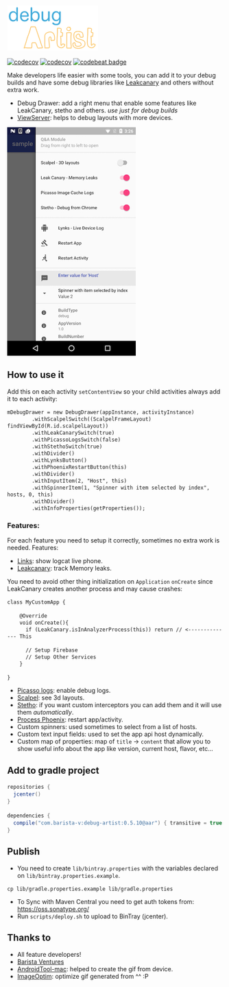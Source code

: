 ![](img/logo.png)

[![codecov](https://codecov.io/gh/BaristaVentures/debug-artist/branch/master/graph/badge.svg)](https://codecov.io/gh/BaristaVentures/debug-artist)
[![codecov](https://codecov.io/gh/BaristaVentures/debug-artist/branch/develop/graph/badge.svg)](https://codecov.io/gh/BaristaVentures/debug-artist)
[![codebeat badge](https://codebeat.co/badges/17e3bfd1-d2d2-4240-94f0-480da37d32d6)](https://codebeat.co/projects/github-com-baristaventures-debug-artist)

Make developers life easier with some tools, you can add it to your debug builds and have some debug
libraries like [Leakcanary](https://github.com/square/leakcanary) and others without extra work.

- Debug Drawer: add a right menu that enable some features like LeakCanary, stetho and others. *use just for debug builds*
- [ViewServer](https://github.com/romainguy/ViewServer): helps to debug layouts with more devices.

![](img/debug_drawer.jpg)

## How to use it

Add this on each activity `setContentView` so your child activities always add it to each activity:

```
mDebugDrawer = new DebugDrawer(appInstance, activityInstance)
        .withScalpelSwitch((ScalpelFrameLayout) findViewById(R.id.scalpelLayout))
        .withLeakCanarySwitch(true)
        .withPicassoLogsSwitch(false)
        .withStethoSwitch(true)
        .withDivider()
        .withLynksButton()
        .withPhoenixRestartButton(this)
        .withDivider()
        .withInputItem(2, "Host", this)
        .withSpinnerItem(1, "Spinner with item selected by index", hosts, 0, this)
        .withDivider()
        .withInfoProperties(getProperties());
```

### Features:

For each feature you need to setup it correctly, sometimes no extra work is needed.
Features:
- [Links](https://github.com/pedrovgs/Lynx): show logcat live phone.
- [Leakcanary](https://github.com/square/leakcanary): track Memory leaks.

You need to avoid other thing initialization on `Application` `onCreate` since LeakCanary creates another process and
may cause crashes:

```
class MyCustomApp {

    @Override
    void onCreate(){
      if (LeakCanary.isInAnalyzerProcess(this)) return // <-------------- This

      // Setup Firebase
      // Setup Other Services
    }

}
```

- [Picasso logs](https://github.com/square/picasso): enable debug logs.
- [Scalpel](https://github.com/JakeWharton/scalpel): see 3d layouts.
- [Stetho](https://github.com/facebook/stetho): if you want custom interceptors you can add them and it will use them _automatically_.
- [Process Phoenix](https://github.com/JakeWharton/ProcessPhoenix): restart app/activity.
- Custom spinners: used sometimes to select from a list of hosts.
- Custom text input fields: used to set the app api host dynamically.
- Custom map of properties: map of `title` -> `content` that allow you to show  useful info about the app like version, current host, flavor, etc...

## Add to gradle project

```groovy
repositories {
  jcenter()
}

dependencies {
  compile("com.barista-v:debug-artist:0.5.10@aar") { transitive = true }
}
```

## Publish

- You need to create `lib/bintray.properties` with the variables declared on `lib/bintray.properties.example`.

```
cp lib/gradle.properties.example lib/gradle.properties
```

- To Sync with Maven Central you need to get auth tokens from: https://oss.sonatype.org/
- Run `scripts/deploy.sh` to upload to BinTray (jcenter).

## Thanks to
- All feature developers!
- [Barista Ventures](http://barista-v.com/)
- [AndroidTool-mac](https://github.com/mortenjust/androidtool-mac): helped to create the gif from device.
- [ImageOptim](https://github.com/ImageOptim/ImageOptim): optimize gif generated from ^^ :P
